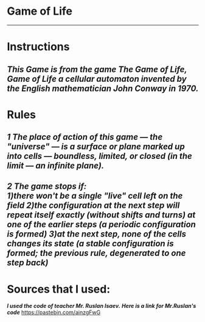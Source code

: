 # Game of Life
---
# Instructions
***This Game is from the game The Game of Life, Game of Life a cellular automaton invented by the English mathematician John Conway in 1970.***
---
# Rules
***1 The place of action of this game — the "universe" — is a surface or plane marked up into cells — boundless, limited, or closed (in the limit — an infinite plane).***
---
***2 The game stops if:   
1)there won't be a single "live" cell left on the field
2)the configuration at the next step will repeat itself exactly (without shifts and turns) at one of the earlier steps (a periodic configuration is formed)
3)at the next step, none of the cells changes its state (a stable configuration is formed; the previous rule, degenerated to one step back)***
---
# Sources that I used:
***I used the code of teacher Mr. Ruslan Isaev.***
***Here is a link for Mr.Ruslan's code***
https://pastebin.com/ainzgFwG
